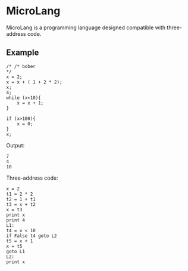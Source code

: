 # MicroLang

MicroLang is a programming language designed compatible with three-address code.

## Example

```antlrv4-tool
/* /* bober
*/
x = 2;
x = x + ( 1 + 2 * 2);
x;
4;
while (x<10){
    x = x + 1;
}

if (x>100){
    x = 0;
}
x;
```
Output:
```
7
4
10
```

Three-address code:
```
x = 2
t1 = 2 * 2
t2 = 1 + t1
t3 = x + t2
x = t3
print x
print 4
L1:
t4 = x < 10
if False t4 goto L2
t5 = x + 1
x = t5
goto L1
L2:
print x
```